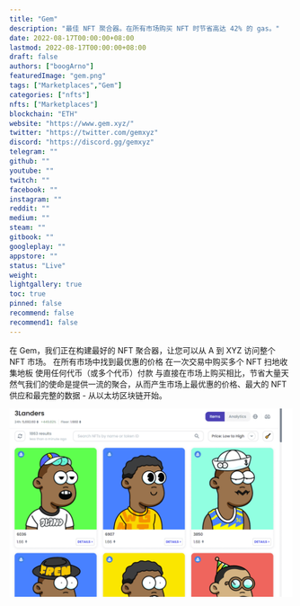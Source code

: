```yaml
---
title: "Gem"
description: "最佳 NFT 聚合器。在所有市场购买 NFT 时节省高达 42% 的 gas。"
date: 2022-08-17T00:00:00+08:00
lastmod: 2022-08-17T00:00:00+08:00
draft: false
authors: ["boogArno"]
featuredImage: "gem.png"
tags: ["Marketplaces","Gem"]
categories: ["nfts"]
nfts: ["Marketplaces"]
blockchain: "ETH"
website: "https://www.gem.xyz/"
twitter: "https://twitter.com/gemxyz"
discord: "https://discord.gg/gemxyz"
telegram: ""
github: ""
youtube: ""
twitch: ""
facebook: ""
instagram: ""
reddit: ""
medium: ""
steam: ""
gitbook: ""
googleplay: ""
appstore: ""
status: "Live"
weight: 
lightgallery: true
toc: true
pinned: false
recommend: false
recommend1: false
---
```

在 Gem，我们正在构建最好的 NFT 聚合器，让您可以从 A 到 XYZ 访问整个 NFT 市场。
在所有市场中找到最优惠的价格
在一次交易中购买多个 NFT
扫地收集地板
使用任何代币（或多个代币）付款
与直接在市场上购买相比，节省大量天然气我们的使命是提供一流的聚合，从而产生市场上最优惠的价格、最大的 NFT 供应和最完整的数据 - 从以太坊区块链开始。

![gem-dapp-marketplaces-ethereum-image2_d461702457a3f2153d882734d39b4db1](gem-dapp-marketplaces-ethereum-image2_d461702457a3f2153d882734d39b4db1.png)
